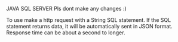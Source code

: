 JAVA SQL SERVER
Pls dont make any changes :)

To use make a http request with a String SQL statement.
If the SQL statement returns data, it will be automatically sent in JSON format. 
Response time can be about a second to longer.